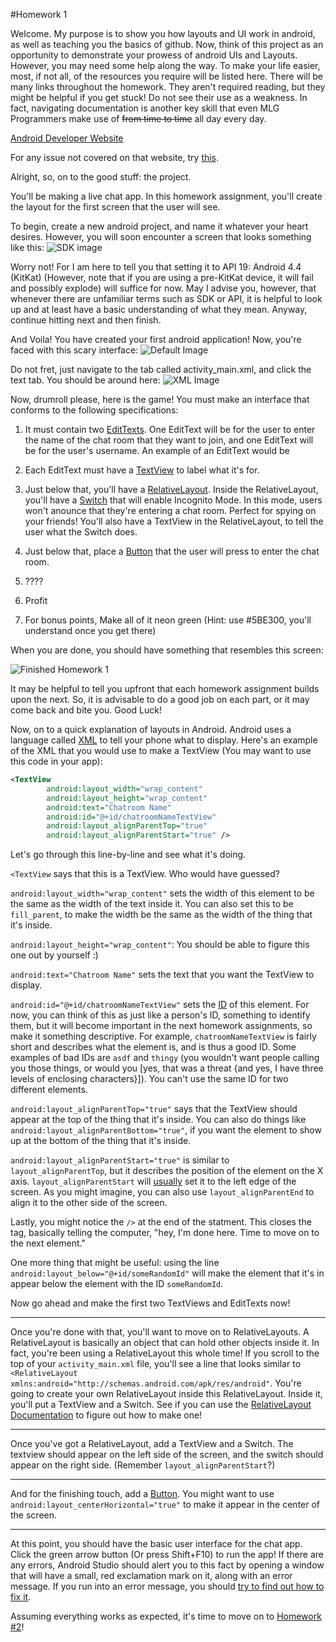 #Homework 1

Welcome. My purpose is to show you how layouts and UI work in android, as well as teaching you the basics of github.
Now, think of this project as an opportunity to demonstrate your prowess of android UIs and Layouts.
However, you may need some help along the way. To make your life easier, most, if not all, of the resources you require will be listed here.  There will be many links throughout the homework.  They aren't required reading, but they might be helpful if you get stuck!
Do not see their use as a weakness. In fact, navigating documentation is another key skill that even MLG Programmers make use of ~~from time to time~~ all day every day.

[Android Developer Website](http://developer.android.com/training/index.html)

For any issue not covered on that website, try [this](http://www.google.com).

Alright, so, on to the good stuff: the project. 

You'll be making a live chat app.  In this homework assignment, you'll create the layout for the first screen that the user will see.

To begin, create a new android project, and name it whatever your heart desires. However, you will soon encounter a screen that looks something like this:
![SDK image](Images/SDK.png)

Worry not! For I am here to tell you that setting it to API 19: Android 4.4 (KitKat) (However, note that if you are using a pre-KitKat device, it will fail and possibly explode) will suffice for now. May I advise you, however, that whenever there are unfamiliar terms such as SDK or API, it is helpful to look up and at least have a basic understanding of what they mean. 
Anyway, continue hitting next and then finish. 

And Voila! You have created your first android application!
Now, you're faced with this scary interface: ![Default Image](Images/Default.png)

Do not fret, just navigate to the tab called activity_main.xml, and click the text tab.
You should be around here: ![XML Image](Images/XML.png)

Now, drumroll please, here is the game!
You must make an interface that conforms to the following specifications:

1. It must contain two [EditTexts](https://developer.android.com/reference/android/widget/EditText.html).  One EditText will be for the user to enter the name of the chat room that they want to join, and one EditText will be for the user's username.
An example of an EditText would be 

2. Each EditText must have a [TextView](https://developer.android.com/reference/android/widget/TextView.html) to label what it's for.
3. Just below that, you'll have a [RelativeLayout](https://developer.android.com/reference/android/widget/RelativeLayout.html).  Inside the RelativeLayout, you'll have a [Switch](https://developer.android.com/reference/android/widget/Switch.html) that will enable Incognito Mode.  In this mode, users won't anounce that they're entering a chat room.  Perfect for spying on your friends!  You'll also have a TextView in the RelativeLayout, to tell the user what the Switch does.
4. Just below that, place a [Button](https://developer.android.com/reference/android/widget/Button.html) that the user will press to enter the chat room.
5. ????
6. Profit
7. For bonus points, Make all of it neon green (Hint: use #5BE300, you'll understand once you get there)

When you are done, you should have something that resembles this screen:

![Finished Homework 1](Images/chat1.png)

It may be helpful to tell you upfront that each homework assignment builds upon the next. So, it is advisable to do a good job on each part, or it may come back and bite you. Good Luck!

Now, on to a quick explanation of layouts in Android.  Android uses a language called [XML](https://en.wikipedia.org/wiki/XML) to tell your phone what to display.  Here's an example of the XML that you would use to make a TextView (You may want to use this code in your app):

```xml
<TextView
        android:layout_width="wrap_content"
        android:layout_height="wrap_content"
        android:text="Chatroom Name"
        android:id="@+id/chatroomNameTextView"
        android:layout_alignParentTop="true"
        android:layout_alignParentStart="true" />
```

Let's go through this line-by-line and see what it's doing.

`<TextView` says that this is a TextView.  Who would have guessed?

`android:layout_width="wrap_content"` sets the width of this element to be the same as the width of the text inside it.  You can also set this to be `fill_parent`, to make the width be the same as the width of the thing that it's inside.

`android:layout_height="wrap_content"`: You should be able to figure this one out by yourself :)

`android:text="Chatroom Name"` sets the text that you want the TextView to display.

`android:id="@+id/chatroomNameTextView"` sets the [ID](https://developer.android.com/guide/topics/ui/declaring-layout.html#id) of this element.  For now, you can think of this as just like a person's ID, something to identify them, but it will become important in the next homework assignments, so make it something descriptive.  For example, `chatroomNameTextView` is fairly short and describes what the element is, and is thus a good ID.  Some examples of bad IDs are `asdf` and `thingy` (you wouldn't want people calling you those things, or would you [yes, that was a threat {and yes, I have three levels of enclosing characters}]).  You can't use the same ID for two different elements.

`android:layout_alignParentTop="true"` says that the TextView should appear at the top of the thing that it's inside.  You can also do things like `android:layout_alignParentBottom="true"`, if you want the element to show up at the bottom of the thing that it's inside.

`android:layout_alignParentStart="true"` is similar to `layout_alignParentTop`, but it describes the position of the element on the X axis.  `layout_alignParentStart` will [usually](http://ask.ttwait.com/que/27934512) set it to the left edge of the screen.  As you might imagine, you can also use `layout_alignParentEnd` to align it to the other side of the screen.

Lastly, you might notice the `/>` at the end of the statment.  This closes the tag, basically telling the computer, "hey, I'm done here.  Time to move on to the next element."

One more thing that might be useful: using the line `android:layout_below="@+id/someRandomId"` will make the element that it's in appear below the element with the ID `someRandomId`.

Now go ahead and make the first two TextViews and EditTexts now!

---

Once you're done with that, you'll want to move on to RelativeLayouts.  A RelativeLayout is basically an object that can hold other objects inside it.  In fact, you're been using a RelativeLayout this whole time!  If you scroll to the top of your `activity_main.xml` file, you'll see a line that looks similar to `<RelativeLayout xmlns:android="http://schemas.android.com/apk/res/android"`.  You're going to create your own RelativeLayout inside this RelativeLayout.  Inside it, you'll put a TextView and a Switch.  See if you can use the [RelativeLayout Documentation](https://developer.android.com/reference/android/widget/RelativeLayout.html) to figure out how to make one!

---

Once you've got a RelativeLayout, add a TextView and a Switch.  The textview should appear on the left side of the screen, and the switch should appear on the right side.  (Remember `layout_alignParentStart`?)

---

And for the finishing touch, add a [Button](https://developer.android.com/reference/android/widget/Button.html).  You might want to use `android:layout_centerHorizontal="true"` to make it appear in the center of the screen.

---

At this point, you should have the basic user interface for the chat app.  Click the green arrow button (Or press Shift+F10) to run the app!  If there are any errors, Android Studio should alert you to this fact by opening a window that will have a small, red exclamation mark on it, along with an error message.  If you run into an error message, you should [try to find out how to fix it](https://docs.google.com/document/d/1p2gx6S3PqeRA4msu0xbgGGXFXp0NkocwLQ1JvXGnFwM/edit?usp=sharing).

Assuming everything works as expected, it's time to move on to [Homework #2](HOMEWORK2.md)!
